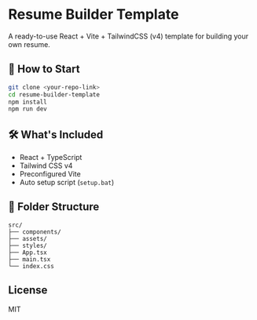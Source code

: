 # Resume Builder Template

A ready-to-use React + Vite + TailwindCSS (v4) template for building your own resume.

## 🚀 How to Start

```bash
git clone <your-repo-link>
cd resume-builder-template
npm install
npm run dev
```

## 🛠 What's Included
- React + TypeScript
- Tailwind CSS v4
- Preconfigured Vite
- Auto setup script (`setup.bat`)

## 📁 Folder Structure
```
src/
├── components/
├── assets/
├── styles/
├── App.tsx
├── main.tsx
└── index.css
```

## License
MIT
